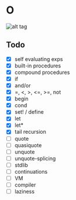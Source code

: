 # O

![alt
tag](http://i1.kym-cdn.com/photos/images/newsfeed/000/330/782/285.gif)

## Todo

- [x] self evaluating exps
- [x] built-in procedures
- [x] compound procedures
- [x] if
- [x] and/or
- [x] =, <, >, <=, >=, not
- [x] begin
- [x] cond
- [x] set! / define
- [x] let
- [x] let\*
- [x] tail recursion
- [ ] quote
- [ ] quasiquote
- [ ] unquote
- [ ] unquote-splicing
- [ ] stdlib
- [ ] continuations
- [ ] VM
- [ ] compiler
- [ ] laziness
